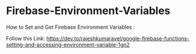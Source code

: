# Firebase-Environment-Variables
How to Set and Get Firebase Environment Variables  : 




Follow this Link: https://dev.to/rajeshkumaravel/google-firebase-functions-setting-and-accessing-environment-variable-1gn2
